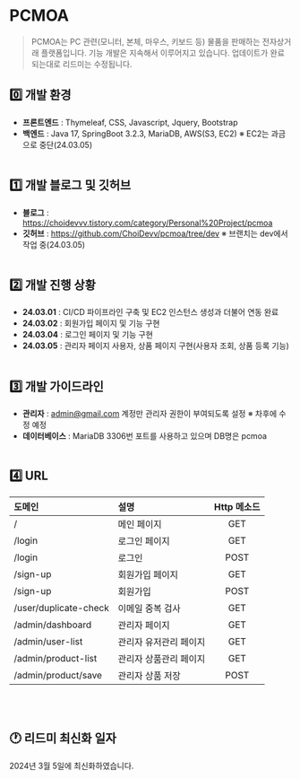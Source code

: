 # PCMOA
> PCMOA는 PC 관련(모니터, 본체, 마우스, 키보드 등) 물품을 판매하는 전자상거래 플랫폼입니다.
> 기능 개발은 지속해서 이루어지고 있습니다. 업데이트가 완료되는대로 리드미는 수정됩니다.

## 0️⃣ 개발 환경
- **프론트엔드** : Thymeleaf, CSS, Javascript, Jquery, Bootstrap
- **백엔드** : Java 17, SpringBoot 3.2.3, MariaDB, AWS(S3, EC2) ※ EC2는 과금으로 중단(24.03.05)
<br></br>

## 1️⃣ 개발 블로그 및 깃허브
- **블로그** : https://choidevvv.tistory.com/category/Personal%20Project/pcmoa
- **깃허브** : https://github.com/ChoiDevv/pcmoa/tree/dev ※ 브랜치는 dev에서 작업 중(24.03.05)
<br></br>

## 2️⃣ 개발 진행 상황
- **24.03.01** : CI/CD 파이프라인 구축 및 EC2 인스턴스 생성과 더불어 연동 완료
- **24.03.02** : 회원가입 페이지 및 기능 구현
- **24.03.04** : 로그인 페이지 및 기능 구현
- **24.03.05** : 관리자 페이지 사용자, 상품 페이지 구현(사용자 조회, 상품 등록 기능)
<br></br>

## 3️⃣ 개발 가이드라인
- **관리자** : admin@gmail.com 계정만 관리자 권한이 부여되도록 설정 ※ 차후에 수정 예정
- **데이터베이스** : MariaDB 3306번 포트를 사용하고 있으며 DB명은 pcmoa
<br></br>

## 4️⃣ URL
| 도메인                   | 설명           | Http 메소드 |
|:----------------------|:-------------|:--------:|
| /                     | 메인 페이지       |   GET    |
| /login                | 로그인 페이지      |   GET    |
| /login                | 로그인          |   POST   |
| /sign-up              | 회원가입 페이지     |   GET    |
| /sign-up              | 회원가입         |   POST   |
| /user/duplicate-check | 이메일 중복 검사    |   GET    |
| /admin/dashboard      | 관리자 페이지      |   GET    |
| /admin/user-list      | 관리자 유저관리 페이지 |   GET    |
| /admin/product-list   | 관리자 상품관리 페이지 |   GET    |
| /admin/product/save   | 관리자 상품 저장    |   POST   |

<br></br>

## 🕐 리드미 최신화 일자
2024년 3월 5일에 최신화하였습니다.